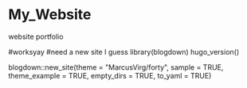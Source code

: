 # My_Website
website portfolio

#worksyay
#need a new site I guess
library(blogdown)
hugo_version()

blogdown::new_site(theme = "MarcusVirg/forty",
          sample = TRUE,
          theme_example = TRUE,
          empty_dirs = TRUE,
          to_yaml = TRUE)

